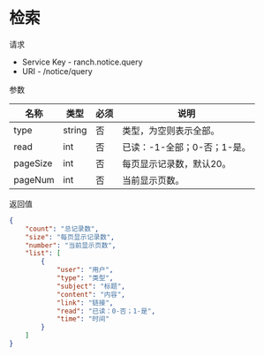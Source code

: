 # 检索

请求
- Service Key - ranch.notice.query
- URI - /notice/query

参数

|名称|类型|必须|说明|
|---|---|---|---|
|type|string|否|类型，为空则表示全部。|
|read|int|否|已读：-1-全部；0-否；1-是。|
|pageSize|int|否|每页显示记录数，默认20。|
|pageNum|int|否|当前显示页数。|

返回值
```json
{
    "count": "总记录数",
    "size": "每页显示记录数",
    "number": "当前显示页数",
    "list": [
        {
            "user": "用户",
            "type": "类型",
            "subject": "标题",
            "content": "内容",
            "link": "链接",
            "read": "已读：0-否；1-是",
            "time": "时间"
        }
    ]
}
```
